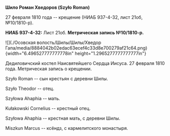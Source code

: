 **Шило Роман Хведоров (Szyło Roman)**

27 февраля 1810 года -- крещение (НИАБ 937-4-32, лист 21об, №10/1810-р).

**НИАБ 937-4-32:** Лист 21об. **Метрическая запись №10/1810-р.**

![](./Осовская волость/Шилы/Шилы/Хведор Гапа/media/8884042b02edac63ecef4c33d8e700279af21c64.png){width="6.496527777777778in"
height="1.2965277777777777in"}

Дедиловичский костел Наисвятейшего Сердца Иисуса. 27 февраля 1810 года.
Метрическая запись о крещении.

Szyło Roman -- сын крестьян с деревни Шилы.

Szyło Theodor -- отец.

Szyłowa Ahaphia -- мать.

Kułakowski Cornelius -- крестный отец.

Szyłowa Ahaphia -- крестная мать, с деревни Шилы.

Miszkun Marcus -- ксёндз, с кармелитского монастыря.
